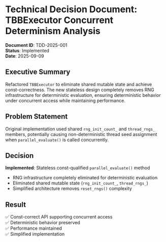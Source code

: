 # Technical Decision Document: TBBExecutor Concurrent Determinism Analysis

**Document ID**: TDD-2025-001  
**Status**: Implemented  
**Date**: 2025-09-09  

## Executive Summary

Refactored `TBBExecutor` to eliminate shared mutable state and achieve const-correctness. The new stateless design completely removes RNG infrastructure for deterministic evaluation, ensuring deterministic behavior under concurrent access while maintaining performance.

## Problem Statement

Original implementation used shared `rng_init_count_` and `thread_rngs_` members, potentially causing non-deterministic thread seed assignment when `parallel_evaluate()` is called concurrently.

## Decision

**Implemented**: Stateless const-qualified `parallel_evaluate()` method
- RNG infrastructure completely eliminated for deterministic evaluation
- Eliminated shared mutable state (`rng_init_count_`, `thread_rngs_`)  
- Simplified architecture removes `reset_rngs()` complexity

## Result

✅ Const-correct API supporting concurrent access  
✅ Deterministic behavior preserved  
✅ Performance maintained  
✅ Simplified implementation